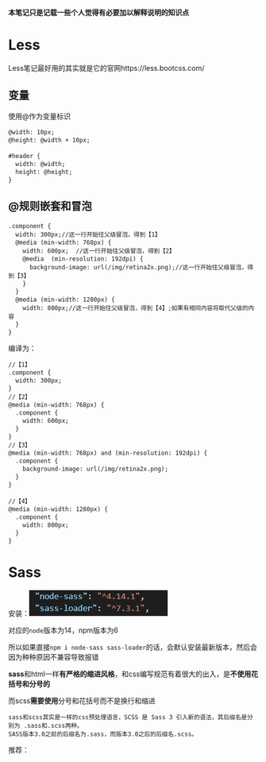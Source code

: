 **本笔记只是记载一些个人觉得有必要加以解释说明的知识点**

# Less

Less笔记最好用的其实就是它的官网https://less.bootcss.com/

## 变量

使用@作为变量标识

```
@width: 10px;
@height: @width + 10px;

#header {
  width: @width;
  height: @height;
}
```



##  @规则嵌套和冒泡

```
.component {
  width: 300px;//这一行开始往父级冒泡，得到【1】
  @media (min-width: 768px) {
    width: 600px;  //这一行开始往父级冒泡，得到【2】
    @media  (min-resolution: 192dpi) {
      background-image: url(/img/retina2x.png);//这一行开始往父级冒泡，得到【3】
    }
  }
  @media (min-width: 1280px) {
    width: 800px;//这一行开始往父级冒泡，得到【4】;如果有相同内容将取代父级的内容
  }
}
```

编译为：

```
//【1】
.component {
  width: 300px;
}
//【2】
@media (min-width: 768px) {
  .component {
    width: 600px;
  }
}
//【3】
@media (min-width: 768px) and (min-resolution: 192dpi) {
  .component {
    background-image: url(/img/retina2x.png);
  }
}

//【4】
@media (min-width: 1280px) {
  .component {
    width: 800px;
  }
}
```

# Sass

安装：![image-20220309130015449](README/image-20220309130015449.png)

对应的`node`版本为14，npm版本为6

所以如果直接`npm i node-sass sass-loader`的话，会默认安装最新版本，然后会因为种种原因不兼容导致报错

**sass**和html一样**有严格的缩进风格**，和css编写规范有着很大的出入，是**不使用花括号和分号的**

而scss**需要使用**分号和花括号而不是换行和缩进

```
sass和scss其实是一样的css预处理语言，SCSS 是 Sass 3 引入新的语法，其后缀名是分别为 .sass和.scss两种。
SASS版本3.0之前的后缀名为.sass，而版本3.0之后的后缀名.scss。
```

推荐：<style lang="scss">

## 变量

使用**$**作为变量标识

```
$highlight-color: #F90;
```

用中划线声明的变量可以使用下划线的方式引用：

```
$link-color: blue;
a {
  color: $link_color;
}
```

## 混合器

**作用：减少重复性**

定义这么一句样式，现有明确需求：它会在以后被大量重复使用

```
//rounded-corners是我们给这一段样式自定义的名字
@mixin rounded-corners {
  border-radius: 5px;
}
```

以后想在哪里用，直接 @include [自定义的名字]  就好**（sass的混合比Less要啰嗦，因为Less加个括号就行了）**

```
notice {
  background-color: green;
  border: 2px solid #00aa00;
  @include rounded-corners;
}
```

## 继承

**作用：减少重复性**。

和混合器一个效果

```
.error {
  border: 1px solid red;
  background-color: #fdd;
}
.seriousError {
  @extend .error;
  border-width: 3px;
}
```

